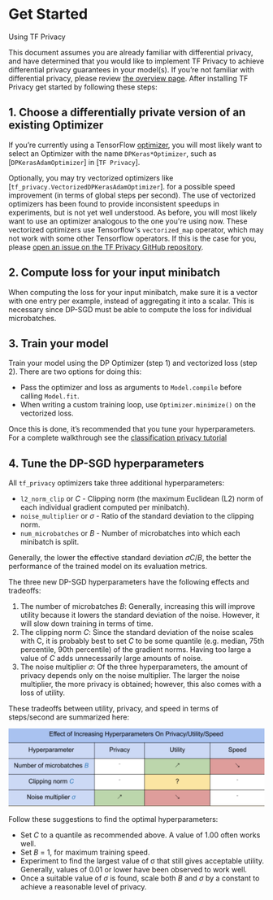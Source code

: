 # Get Started

Using TF Privacy

This document assumes you are already familiar with differential privacy, and
have determined that you would like to implement TF Privacy to achieve
differential privacy guarantees in your model(s). If you’re not familiar with
differential privacy, please review
[the overview page](https://tensorflow.org/responsible_ai/privacy/guide). After
installing TF Privacy get started by following these steps:

## 1. Choose a differentially private version of an existing Optimizer

If you’re currently using a TensorFlow
[optimizer](https://www.tensorflow.org/api_docs/python/tf/keras/optimizers), you
will most likely want to select an Optimizer with the name `DPKeras*Optimizer`,
such as [`DPKerasAdamOptimizer`] in [`TF Privacy`].

Optionally, you may try vectorized optimizers like
[`tf_privacy.VectorizedDPKerasAdamOptimizer`]. for a possible speed improvement
(in terms of global steps per second). The use of vectorized optimizers has been
found to provide inconsistent speedups in experiments, but is not yet well
understood. As before, you will most likely want to use an optimizer analogous
to the one you're using now. These vectorized optimizers use Tensorflow's
`vectorized_map` operator, which may not work with some other Tensorflow
operators. If this is the case for you, please
[open an issue on the TF Privacy GitHub repository](https://github.com/tensorflow/privacy/issues).

## 2. Compute loss for your input minibatch

When computing the loss for your input minibatch, make sure it is a vector with
one entry per example, instead of aggregating it into a scalar. This is
necessary since DP-SGD must be able to compute the loss for individual
microbatches.

## 3. Train your model

Train your model using the DP Optimizer (step 1) and vectorized loss (step 2).
There are two options for doing this:

-   Pass the optimizer and loss as arguments to `Model.compile` before calling
    `Model.fit`.
-   When writing a custom training loop, use `Optimizer.minimize()` on the
    vectorized loss.

Once this is done, it’s recommended that you tune your hyperparameters. For a
complete walkthrough see the
[classification privacy tutorial](../tutorials/classification_privacy.ipynb)

## 4. Tune the DP-SGD hyperparameters

All `tf_privacy` optimizers take three additional hyperparameters:

*   `l2_norm_clip` or $C$ - Clipping norm (the maximum Euclidean (L2) norm of
    each individual gradient computed per minibatch).
*   `noise_multiplier` or $σ$ - Ratio of the standard deviation to the clipping
    norm.
*   `num_microbatches` or $B$ - Number of microbatches into which each minibatch
    is split.

Generally, the lower the effective standard deviation $σC / B$, the better the
performance of the trained model on its evaluation metrics.

The three new DP-SGD hyperparameters have the following effects and tradeoffs:

1.  The number of microbatches $B$: Generally, increasing this will improve
    utility because it lowers the standard deviation of the noise. However, it
    will slow down training in terms of time.
2.  The clipping norm $C$: Since the standard deviation of the noise scales with
    C, it is probably best to set $C$ to be some quantile (e.g. median, 75th
    percentile, 90th percentile) of the gradient norms. Having too large a value
    of $C$ adds unnecessarily large amounts of noise.
3.  The noise multiplier $σ$: Of the three hyperparameters, the amount of
    privacy depends only on the noise multiplier. The larger the noise
    multiplier, the more privacy is obtained; however, this also comes with a
    loss of utility.

These tradeoffs between utility, privacy, and speed in terms of steps/second are
summarized here:

![tradeoffs](./images/getting-started-img.png)

Follow these suggestions to find the optimal hyperparameters:

*   Set $C$ to a quantile as recommended above. A value of 1.00 often works
    well.
*   Set $B$ = 1, for maximum training speed.
*   Experiment to find the largest value of σ that still gives acceptable
    utility. Generally, values of 0.01 or lower have been observed to work well.
*   Once a suitable value of $σ$ is found, scale both $B$ and $σ$ by a constant
    to achieve a reasonable level of privacy.
